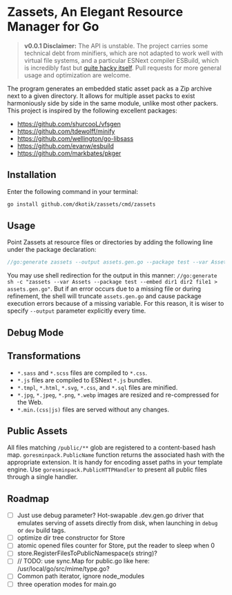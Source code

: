 # Zassets, An Elegant Resource Manager for Go
> **v0.0.1 Disclaimer:** The API is unstable. The project carries some technical debt from minifiers, which are not adapted to work well with virtual file systems, and a particular ESNext compiler ESBuild, which is incredibly fast but [quite hacky itself](https://github.com/evanw/esbuild/issues/13#issuecomment-587111778). Pull requests for more general usage and optimization are welcome.

The program generates an embedded static asset pack as a Zip archive next to a given directory. It allows for multiple asset packs to exist harmoniously side by side in the same module, unlike most other packers. This project is inspired by the following excellent packages:

- https://github.com/shurcooL/vfsgen
- https://github.com/tdewolff/minify
- https://github.com/wellington/go-libsass
- https://github.com/evanw/esbuild
- https://github.com/markbates/pkger

## Installation
Enter the following command in your terminal:
``` sh
go install github.com/dkotik/zassets/cmd/zassets
```

## Usage
Point Zassets at resource files or directories by adding the following line under the package declaration:

``` go
//go:generate zassets --output assets.gen.go --package test --var Assets --embed dir1 dir2 file1
```

<!-- _The program will create two files, the deployment file `assets.gen.go` and the development file `assets.dev.gen.go`. Each file contains an object that satisfies `http.FileSystem` interface named after the input directory. The development file can be activated using either **dev** or **debug** build tag and points directly to the transformed, but not minified, source files on disk, allowing you to edit them live._ -->

You may use shell redirection for the output in this manner: `//go:generate sh -c "zassets --var Assets --package test --embed dir1 dir2 file1 > assets.gen.go"`. But if an error occurs due to a missing file or during refinement, the shell will truncate `assets.gen.go` and cause package execution errors because of a missing variable. For this reason, it is wiser to specify `--output` parameter explicitly every time.

## Debug Mode

## Transformations
- `*.sass` and `*.scss` files are compiled to `*.css`.
- `*.js` files are compiled to ESNext `*.js` bundles.
- `*.tmpl`, `*.html`, `*.svg`, `*.css`, and `*.sql` files are minified.
- `*.jpg`, `*.jpeg`, `*.png`, `*.webp` images are resized and re-compressed for the Web.
- `*.min.(css|js)` files are served without any changes.

## Public Assets
All files matching `/public/**` glob are registered to a content-based hash map. `goresminpack.PublicName` function returns the associated hash with the appropriate extension. It is handy for encoding asset paths in your template engine. Use `goresminpack.PublicHTTPHandler` to present all public files through a single handler.

## Roadmap
- [ ] Just use debug parameter? Hot-swapable <directory>.dev.gen.go driver that emulates serving of assets directly from disk, when launching in `debug` or `dev` build tags.
- [ ] optimize dir tree constructor for Store
- [ ] atomic opened files counter for Store, put the reader to sleep when 0
- [ ] store.RegisterFilesToPublicNamespace(s string)?
- [ ] // TODO: use sync.Map for public.go like here: /usr/local/go/src/mime/type.go?
- [ ] Common path iterator, ignore node_modules
- [ ] three operation modes for main.go
